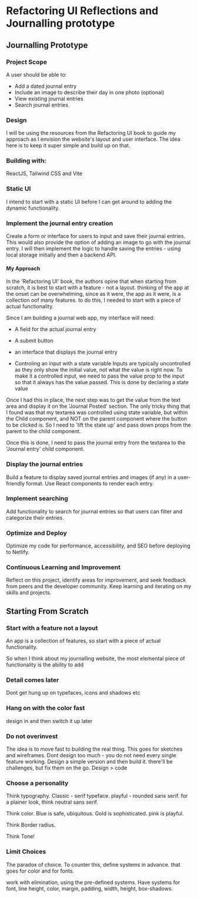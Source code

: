 # Refactoring UI Reflections and Journalling prototype

## Journalling Prototype

### Project Scope

A user should be able to:

- Add a dated journal entry
- Include an image to describe their day in one photo (optional)
- View existing journal entries
- Search journal entries

### Design

I will be using the resources from the Refactoring UI book to guide my approach as I envision the website's layout and user interface. The idea here is to keep it super simple and build up on that.

### Building with:

ReactJS, Tailwind CSS and Vite

### Static UI

I intend to start with a static UI before I can get around to adding the dynamic functionality.

### Implement the journal entry creation

Create a form or interface for users to input and save their journal entries. This would also provide the option of adding an image to go with the journal entry. I will then implement the logic to handle saving the entries - using local storage initially and then a backend API.

#### My Approach

In the 'Refactoring UI' book, the authors opine that when starting from scratch, it is best to start with a feature - not a layout. thinking of the app at the onset can be overwhelming, since as it were, the app as it were, is a collection oof many features. to do this, I needed to start with a piece of actual functionality.

Since I am building a journal web app, my interface will need:

- A field for the actual journal entry
- A submit button
- an interface that displays the journal entry


- Controling an input with a state variable
Inputs are typically uncontrolled as they only show the initial value, not what the value is right now. To make it a controlled input, we need to pass the value prop to the input so that it always has the value passed. This is done by declaring a state value


Once I had this in place, the next step was to get the value from the text area and display it on the 'Journal Posted' section. The only tricky thing that I found was that my textarea was controlled using state variable, but within the Child component, and NOT on the parent component where the button to be clicked is. So I need to 'lift the state up' and pass down props from the parent to the child component.

Once this is done, I need to pass the journal entry from the textarea to the 'Journal entry' child component.

### Display the journal entries

Build a feature to display saved journal entries and images (if any) in a user-friendly format. Use React components to render each entry.

### Implement searching

Add functionality to search for journal entries so that users can filter and categorize their entries.

### Optimize and Deploy

Optimize my code for performance, accessibility, and SEO before deploying to Netlify.

### Continuous Learning and Improvement

Reflect on this project, identify areas for improvement, and seek feedback from peers and the developer community. Keep learning and iterating on my skills and projects.

## Starting From Scratch

### Start with a feature not a layout

An app is a collection of features, so start with a piece of actual functionality.

So when I think about my journalling website, the most elemental piece of functionality is the ability to add

### Detail comes later

Dont get hung up on typefaces, icons and shadows etc

### Hang on with the color fast

design in and then switch it up later

### Do not overinvest

The idea is to move fast to building the real thing. This goes for sketches and wireframes. Dont design too much - you do not need every single feature working. Design a simple version and then build it. there'll be challenges, but fix them on the go. Design > code

### Choose a personality

Think typography. Classic - serif typeface. playful - rounded sans serif. for a plainer look, think neutral sans serif.

Think color. Blue is safe, ubiquitous. Gold is sophisticated. pink is playful.

Think Border radius.

Think Tone!

### Limit Choices

The paradox of choice. To counter this, define systems in advance. that goes for color and for fonts.

work with elimination, using the pre-defined systems. Have systems for font, line height, color, margin, padding, width, height, box-shadows.


```jsx

```
